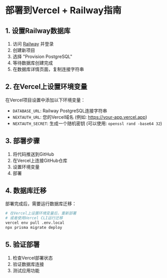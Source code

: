 # 部署到Vercel + Railway指南

## 1. 设置Railway数据库

1. 访问 [Railway](https://railway.app/) 并登录
2. 创建新项目
3. 选择 "Provision PostgreSQL"
4. 等待数据库创建完成
5. 在数据库详情页面，复制连接字符串

## 2. 在Vercel上设置环境变量

在Vercel项目设置中添加以下环境变量：

- `DATABASE_URL`: Railway PostgreSQL连接字符串
- `NEXTAUTH_URL`: 您的Vercel域名 (例如: https://your-app.vercel.app)
- `NEXTAUTH_SECRET`: 生成一个随机密钥 (可以使用: `openssl rand -base64 32`)

## 3. 部署步骤

1. 将代码推送到GitHub
2. 在Vercel上连接GitHub仓库
3. 设置环境变量
4. 部署

## 4. 数据库迁移

部署完成后，需要运行数据库迁移：

```bash
# 在Vercel上设置环境变量后，重新部署
# 或者使用Vercel CLI运行迁移
vercel env pull .env.local
npx prisma migrate deploy
```

## 5. 验证部署

1. 检查Vercel部署状态
2. 验证数据库连接
3. 测试应用功能
